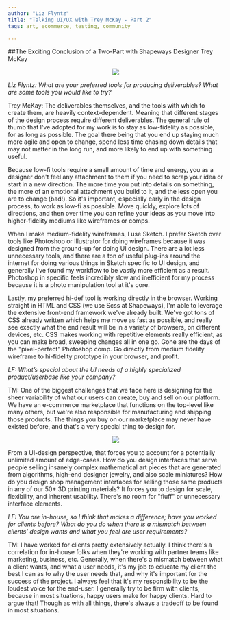 ```yaml
---
author: "Liz Flyntz"
title: "Talking UI/UX with Trey McKay - Part 2"
tags: art, ecommerce, testing, community

---
```

##The Exciting Conclusion of a Two-Part with Shapeways Designer Trey McKay

<div class="separator" style="clear: both; text-align: center;"><a href="/end-point-blog-git/2016/06/07/talking-ui-ux-trey-mckay-2/shapeways3dscan.jpg" imageanchor="1" style="margin-left: 1em; margin-right: 1em;"><img border="0" src="/end-point-blog-git/2016/06/07/talking-ui-ux-trey-mckay-2/shapeways3dscan.jpg"/></a></div>

*Liz Flyntz: What are your preferred tools for producing deliverables?  What are some tools you would like to try?*

Trey McKay: The deliverables themselves, and the tools with which to create them, are heavily context-dependent. Meaning that different stages of the design process require different deliverables. The general rule of thumb that I've adopted for my work is to stay as low-fidelity as possible, for as long as possible. The goal there being that you end up staying much more agile and open to change, spend less time chasing down details that may not matter in the long run, and more likely to end up with something useful.  

Because low-fi tools require a small amount of time and energy, you as a designer don't feel any attachment to them if you need to scrap your idea or start in a new direction. The more time you put into details on something, the more of an emotional attachment you build to it, and the less open you are to change (bad!). So it's important, especially early in the design process, to work as low-fi as possible. Move quickly, explore lots of directions, and then over time you can refine your ideas as you move into higher-fidelity mediums like wireframes or comps.

When I make medium-fidelity wireframes, I use Sketch. I prefer Sketch over tools like Photoshop or Illustrator for doing wireframes because it was designed from the ground-up for doing UI design. There are a lot less unnecessary tools, and there are a ton of useful plug-ins around the internet for doing various things in Sketch specific to UI design, and generally I've found my workflow to be vastly more efficient as a result. Photoshop in specific feels incredibly slow and inefficient for my process because it is a photo manipulation tool at it's core. 

Lastly, my preferred hi-def tool is working directly in the browser. Working straight in HTML and CSS (we use Scss at Shapeways), I'm able to leverage the extensive front-end framework we've already built. We've got tons of CSS already written which helps me move as fast as possible, and really see exactly what the end result will be in a variety of browsers, on different devices, etc. CSS makes working with repetitive elements really efficient, as you can make broad, sweeping changes all in one go. Gone are the days of the "pixel-perfect" Photoshop comp. Go directly from medium fidelity wireframe to hi-fidelity prototype in your browser, and profit. 

*LF: What’s special about the UI needs of a highly specialized product/userbase like your company?*

TM: One of the biggest challenges that we face here is designing for the sheer variability of what our users can create, buy and sell on our platform. We have an e-commerce marketplace that functions on the top-level like many others, but we're also responsible for manufacturing and shipping those products. The things you buy on our marketplace may never have existed before, and that's a very special thing to design for. 

<div class="separator" style="clear: both; text-align: center;"><a href="/end-point-blog-git/2016/06/07/talking-ui-ux-trey-mckay-2/shapewaysimage.jpg" imageanchor="1" style="margin-left: 1em; margin-right: 1em;"><img border="0" src="/end-point-blog-git/2016/06/07/talking-ui-ux-trey-mckay-2/shapewaysimage.jpg"/></a></div>

From a UI-design perspective, that forces you to account for a potentially unlimited amount of edge-cases. How do you design interfaces that serve people selling insanely complex mathematical art pieces that are generated from algorithms, high-end designer jewelry, and also scale miniatures? How do you design shop management interfaces for selling those same products in any of our 50+ 3D printing materials? It forces you to design for scale, flexibility, and inherent usability. There's no room for "fluff" or unnecessary interface elements.

*LF: You are in-house, so I think that makes a difference; have you worked for clients before?  What do you do when there is a mismatch between clients’ design wants and what you feel are user requirements?*

TM: I have worked for clients pretty extensively actually. I think there's a correlation for in-house folks when they're working with partner teams like marketing, business, etc. Generally, when there's a mismatch between what a client wants, and what a user needs, it's my job to educate my client the best I can as to why the user needs that, and why it's important for the success of the project. I always feel that it's my responsibility to be the loudest voice for the end-user. I generally try to be firm with clients, because in most situations, happy users make for happy clients. Hard to argue that! Though as with all things, there's always a tradeoff to be found in most situations. 

